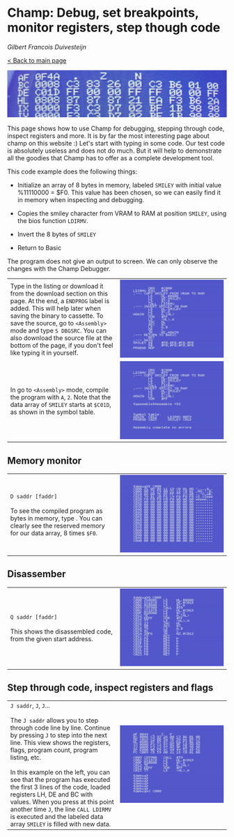 # Champ: Debug, set breakpoints, monitor registers, step though code

_Gilbert Francois Duivesteijn_

[< Back to main page](index.html)

![header](assets/images/03_champ_debug_header.jpg)

This page shows how to use Champ for debugging, stepping through code, inspect registers and more. It is by far the most interesting page about champ on this website :) Let's start with typing in some code. Our test code is absolutely useless and does not do much. But it will help to demonstrate all the goodies that Champ has to offer as a complete development tool.



This code example does the following things:

- Initialize an array of 8 bytes in memory, labeled `SMILEY` with initial value %11110000 = $F0. This value has been chosen, so we can easily find it in memory when inspecting and debugging.
- Copies the smiley character from VRAM to RAM at position `SMILEY`,  using the bios function `LDIRMV`. 
- Invert the 8 bytes of `SMILEY`

- Return to Basic

The program does not give an output to screen. We can only observe the changes with the Champ Debugger.

<table>
    <tr>
        <td style="width: 50%;">Type in the listing or download it from the download section on this page. At the end, a <code>ENDPROG</code> label is added. This will help later when saving the binary to cassette. 
          To save the source, go to <code>&lt;Assembly&gt;</code> mode and type <code>S DBGSRC</code>. You can also download the source file at the bottom of the page, if you don't feel like typing it in yourself.</td>
        <td style="width: 50%;"><img src="assets/images/03_champ_debug_001.png"></td>
    </tr>
  <tr>
    <td>In go to <code>&lt;Assembly&gt;</code> mode, compile the program with <code>A</code>, <code>2</code>. Note that the data array of <code>SMILEY</code> starts at <code>$C01D</code>, as shown in the symbol table.</td>
    <td><img src="assets/images/03_champ_debug_002.png"></td>
  </tr>
</table>


## Memory monitor

<table>
  <tr>
    <td style="width: 50%;"><code>D saddr [faddr]</code><br><br>
      To see the compiled program as bytes in memory, type . You can clearly see the reserved memory for our data array, 8 times <code>$F0</code>.</td>
    <td style="width: 50%;"><img src="assets/images/03_champ_debug_003.png"></td>
  </tr>
</table>


## Disassember

<table>
  <tr>
    <td style="width: 50%;"><code>Q saddr [faddr]</code><br><br>
      This shows the disassembled code, from the given start address. </td>
    <td style="width: 50%;"><img src="assets/images/03_champ_debug_004.png"></td>
  </tr>
</table>


## Step through code, inspect registers and flags

<table>
  <tr>
    <td style="width: 50%;"><code>J saddr</code>, <code>J</code>, <code>J</code>...<br><br>
      The <code>J saddr</code> allows you to step through code line by line. Continue by pressing <code>J</code> to step into the next line. This view shows the registers, flags, program count, program listing, etc.<br><br>In this example on the left, you can see that the program has executed the first 3 lines of the code, loaded registers LH, DE and BC with values. When you press at this point another time <code>J</code>, the line <code>CALL LDIRMV</code> is executed and the labeled data array <code>SMILEY</code> is filled with new data.</td>
    <td style="width: 50%;"><img src="assets/images/03_champ_debug_005.png"></td>
  </tr>
</table>
